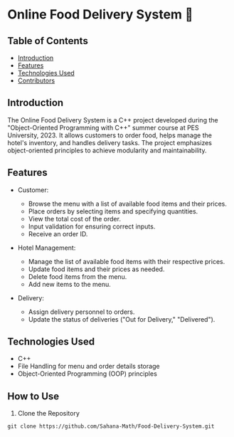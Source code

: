 # Online Food Delivery System 🥘

## Table of Contents

- [Introduction](#introduction)
- [Features](#features)
- [Technologies Used](#technologies-used)
- [Contributors](#contributors) 

## Introduction

The Online Food Delivery System is a C++ project developed during the "Object-Oriented Programming with C++" summer course at PES University, 2023. It allows customers to order food, helps manage the hotel's inventory, and handles delivery tasks. The project emphasizes object-oriented principles to achieve modularity and maintainability.

## Features

- Customer:
  - Browse the menu with a list of available food items and their prices.
  - Place orders by selecting items and specifying quantities.
  - View the total cost of the order.
  - Input validation for ensuring correct inputs.
  - Receive an order ID.

- Hotel Management:
  - Manage the list of available food items with their respective prices.
  - Update food items and their prices as needed.
  - Delete food items from the menu.
  - Add new items to the menu.

- Delivery:
  - Assign delivery personnel to orders.
  - Update the status of deliveries ("Out for Delivery," "Delivered").
  

## Technologies Used

- C++
- File Handling for menu and order details storage
- Object-Oriented Programming (OOP) principles

## How to Use

1. Clone the Repository
```
git clone https://github.com/Sahana-Math/Food-Delivery-System.git

```


